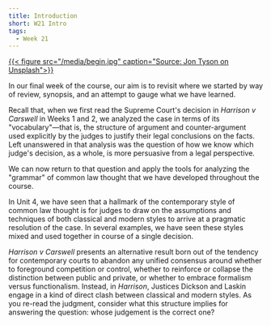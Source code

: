```yaml
---
title: Introduction
short: W21 Intro
tags:
  - Week 21
---
```


[{{< figure src="/media/begin.jpg" caption="Source: Jon Tyson on Unsplash">}}](https://unsplash.com/photos/srDKOjF3rSY)

In our final week of the course, our aim is to revisit where we started by way of review, synopsis, and an attempt to gauge what we have learned. 

Recall that, when we first read the Supreme Court's decision in *Harrison v Carswell* in Weeks 1 and 2, we analyzed the case in terms of its "vocabulary"—that is, the structure of argument and counter-argument used explicitly by the judges to justify their legal conclusions on the facts. Left unanswered in that analysis was the question of how we know which judge's decision, as a whole, is more persuasive from a legal perspective. 

We can now return to that question and apply the tools for analyzing the "grammar" of common law thought that we have developed throughout the course. 

In Unit 4, we have seen that a hallmark of the contemporary style of common law thought is for judges to draw on the assumptions and techniques of both classical and modern styles to arrive at a pragmatic resolution of the case. In several examples, we have seen these styles mixed and used together in course of a single decision.

*Harrison v Carswell* presents an alternative result born out of the tendency for contemporary courts to abandon any unified consensus around whether to foreground competition or control, whether to reinforce or collapse the distinction between public and private, or whether to embrace formalism versus functionalism. Instead, in *Harrison*, Justices Dickson and Laskin engage in a kind of direct clash between classical and modern styles. As you re-read the judgment, consider what this structure implies for answering the question: whose judgement is the correct one?
